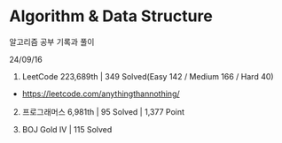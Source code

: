 # Algorithm & Data Structure

알고리즘 공부 기록과 풀이

24/09/16

1. LeetCode 223,689th | 349 Solved(Easy 142 / Medium 166 / Hard 40)
- https://leetcode.com/anythingthannothing/

2. 프로그래머스 6,981th | 95 Solved | 1,377 Point

3. BOJ Gold IV | 115 Solved
